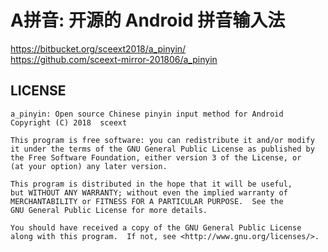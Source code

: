 <!-- README.md, a_pinyin/
  lang: zh_CN
-->

# A拼音: 开源的 Android 拼音输入法
<https://bitbucket.org/sceext2018/a_pinyin/> <br />
<https://github.com/sceext-mirror-201806/a_pinyin>


## LICENSE

```
a_pinyin: Open source Chinese pinyin input method for Android
Copyright (C) 2018  sceext

This program is free software: you can redistribute it and/or modify
it under the terms of the GNU General Public License as published by
the Free Software Foundation, either version 3 of the License, or
(at your option) any later version.

This program is distributed in the hope that it will be useful,
but WITHOUT ANY WARRANTY; without even the implied warranty of
MERCHANTABILITY or FITNESS FOR A PARTICULAR PURPOSE.  See the
GNU General Public License for more details.

You should have received a copy of the GNU General Public License
along with this program.  If not, see <http://www.gnu.org/licenses/>.
```

<!-- end README.md -->
